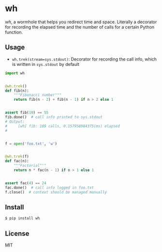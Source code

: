 # wh

*wh*, a wormhole that helps you redirect time and space.  Literally a decorator
for recording the elapsed time and the number of calls for a certain Python
function.

## Usage

* `wh.trek(stream=sys.stdout)`: Decorator for recording the call info, which is
written in `sys.stdout` by default

```py
import wh


@wh.trek()
def fib(n):
    """Fibonacci number"""
    return fib(n - 2) + fib(n - 1) if n > 2 else 1


assert fib(10) == 55
fib.done()  # call info printed to sys.stdout
# Output:
#     [wh] fib: 109 calls, 0.157958984375(ms) elapsed
#


f = open('foo.txt', 'w')


@wh.trek(f)
def fac(n):
    """Factorial"""
    return n * fac(n - 1) if n > 1 else 1


assert fac(4) == 24
fac.done()  # call info logged in foo.txt
f.close()  # context should be managed manually
```

## Install

```bash
$ pip install wh
```

## License

MIT
